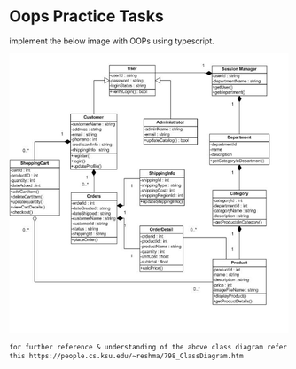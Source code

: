 # Oops Practice Tasks

implement the below image with OOPs using typescript.

![](/images/classdiagram1.jpg)

    for further reference & understanding of the above class diagram refer this https://people.cs.ksu.edu/~reshma/798_ClassDiagram.htm
